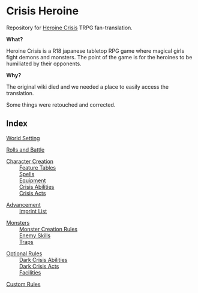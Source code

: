 # Crisis Heroine
Repository for [Heroine Crisis](http://www.usagi-o.sakura.ne.jp/TRPG/HC/menu.htm) TRPG fan-translation.

**What?**

Heroine Crisis is a R18 japanese tabletop RPG game where magical girls fight demons and monsters. The point of the game is for the heroines to be humiliated by their opponents.

**Why?**

The original wiki died and we needed a place to easily access the translation.

Some things were retouched and corrected.

## Index

[World Setting](master/World%20Setting.md)

[Rolls and Battle](https://github.com/Atmo26/crisisheroine/blob/master/Rolls%20and%20Battle.md)

[Character Creation](https://github.com/Atmo26/crisisheroine/blob/master/Character%20Creation.md)
\
⠀⠀⠀ [Feature Tables](https://github.com/Atmo26/crisisheroine/blob/master/Feature%20Tables.md)
\
⠀⠀⠀ [Spells](https://github.com/Atmo26/crisisheroine/blob/master/Spells.md)
\
⠀⠀⠀ [Equipment](https://github.com/Atmo26/crisisheroine/blob/master/Equipment.md)
\
⠀⠀⠀ [Crisis Abilities](https://github.com/Atmo26/crisisheroine/blob/master/Crisis%20Abilities.md)
\
⠀⠀⠀ [Crisis Acts](https://github.com/Atmo26/crisisheroine/blob/master/Crisis%20Acts.md)

[Advancement](https://github.com/Atmo26/crisisheroine/blob/master/Advancement.md)
\
⠀⠀⠀ [Imprint List](https://github.com/Atmo26/crisisheroine/blob/master/Imprint%20List.md)

[Monsters](https://github.com/Atmo26/crisisheroine/blob/master/Monsters.md)
\
⠀⠀⠀ [Monster Creation Rules](https://github.com/Atmo26/crisisheroine/blob/master/Monster%20Creation%20Rules.md)
\
⠀⠀⠀ [Enemy Skills](https://github.com/Atmo26/crisisheroine/blob/master/Enemy%20Skills.md)
\
⠀⠀⠀ [Traps](https://github.com/Atmo26/crisisheroine/blob/master/Traps.md)

[Optional Rules](https://github.com/Atmo26/crisisheroine/blob/master/Optional%20Rules.md)
\
⠀⠀⠀ [Dark Crisis Abilities](https://github.com/Atmo26/crisisheroine/blob/master/Dark%20Crisis%20Abilities.md)
\
⠀⠀⠀ [Dark Crisis Acts](https://github.com/Atmo26/crisisheroine/blob/master/Dark%20Crisis%20Acts.md)
\
⠀⠀⠀ [Facilities](https://github.com/Atmo26/crisisheroine/blob/master/Facilities.md)

[Custom Rules](https://github.com/Atmo26/crisisheroine/blob/master/Custom%20Rules.md)
